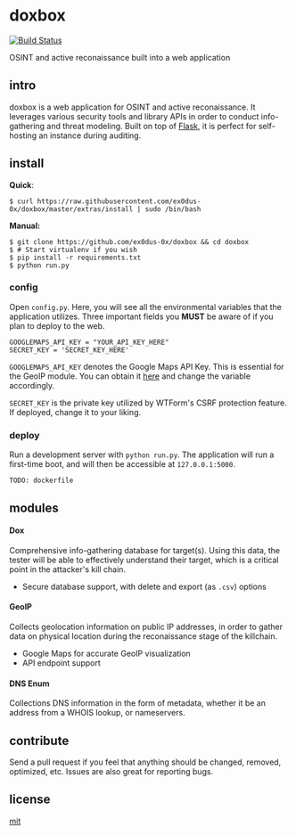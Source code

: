 # doxbox

[![Build Status](https://travis-ci.org/ex0dus-0x/doxbox.svg)](https://travis-ci.org/ex0dus-0x/doxbox)

OSINT and active reconaissance built into a web application

## intro

doxbox is a web application for OSINT and active reconaissance. It leverages various security tools
and library APIs in order to conduct info-gathering and threat modeling. Built on top of [Flask](http://flask.pocoo.org/),
it is perfect for self-hosting an instance during auditing.

## install

__Quick__:

```
$ curl https://raw.githubusercontent.com/ex0dus-0x/doxbox/master/extras/install | sudo /bin/bash
```

__Manual:__

```
$ git clone https://github.com/ex0dus-0x/doxbox && cd doxbox
$ # Start virtualenv if you wish
$ pip install -r requirements.txt
$ python run.py
```

### config

Open `config.py`. Here, you will see all the environmental variables that the application utilizes. Three important fields you __MUST__ be aware of if you plan to deploy to the web.

```
GOOGLEMAPS_API_KEY = "YOUR_API_KEY_HERE"
SECRET_KEY = 'SECRET_KEY_HERE'
```

`GOOGLEMAPS_API_KEY` denotes the Google Maps API Key. This is essential for the GeoIP module. You can obtain it [here](https://developers.google.com/maps/) and change the variable accordingly.

`SECRET_KEY` is the private key utilized by WTForm's CSRF protection feature. If deployed, change it to your liking.

### deploy

Run a development server with `python run.py`. The application will run a first-time boot, and will then be accessible at `127.0.0.1:5000`.

```
TODO: dockerfile
```

## modules

#### Dox

Comprehensive info-gathering database for target(s). Using this data, the tester will be able to effectively understand their target, which is a critical point in the attacker's kill chain.

* Secure database support, with delete and export (as `.csv`) options

#### GeoIP

Collects geolocation information on public IP addresses, in order to gather data on physical location during the reconaissance stage of the killchain.

* Google Maps for accurate GeoIP visualization
* API endpoint support

#### DNS Enum

Collections DNS information in the form of metadata, whether it be an address from a WHOIS lookup, or nameservers.

## contribute

Send a pull request if you feel that anything should be changed, removed, optimized, etc. Issues are also great for reporting bugs.

## license

[mit](https://codemuch.tech/license.txt)
